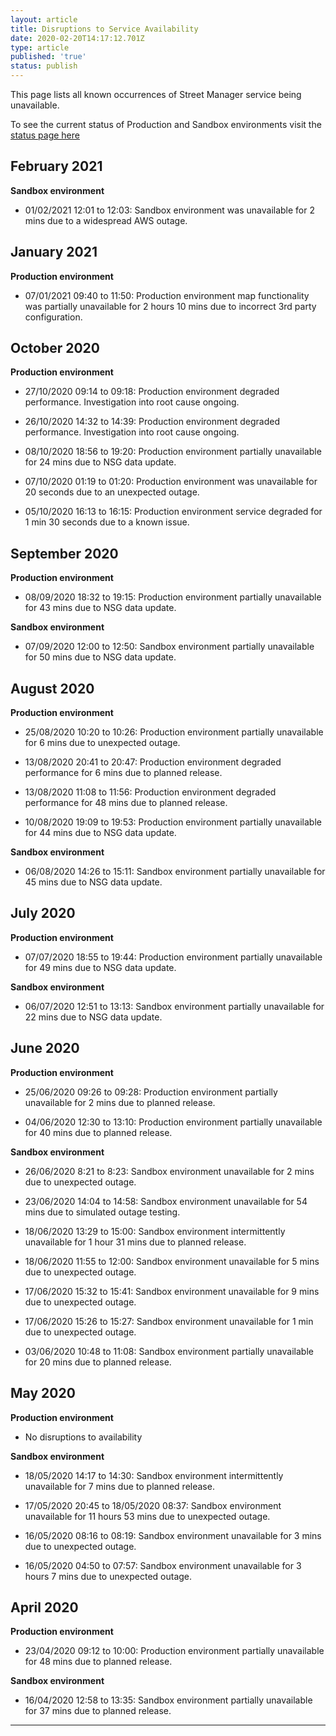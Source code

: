 ```yaml
---
layout: article
title: Disruptions to Service Availability
date: 2020-02-20T14:17:12.701Z
type: article
published: 'true'
status: publish
---
```

This page lists all known occurrences of Street Manager service being unavailable.

To see the current status of Production and Sandbox environments visit the [status page here ](http://stats.pingdom.com/uyxey83hvki0)

## February 2021

**Sandbox environment**

* 01/02/2021 12:01 to 12:03: Sandbox environment was unavailable for 2 mins due to a widespread AWS outage.

## January 2021

**Production environment**

* 07/01/2021 09:40 to 11:50: Production environment map functionality was partially unavailable for 2 hours 10 mins due to incorrect 3rd party configuration.

## October 2020

**Production environment**

* 27/10/2020 09:14 to 09:18: Production environment degraded performance. Investigation into root cause ongoing.

* 26/10/2020 14:32 to 14:39: Production environment degraded performance. Investigation into root cause ongoing.

* 08/10/2020 18:56 to 19:20: Production environment partially unavailable for 24 mins due to NSG data update.

* 07/10/2020 01:19 to 01:20: Production environment was unavailable for 20 seconds due to an unexpected outage.

* 05/10/2020 16:13 to 16:15: Production environment service degraded for 1 min 30 seconds due to a known issue.

## September 2020

**Production environment**

* 08/09/2020 18:32 to 19:15: Production environment partially unavailable for 43 mins due to NSG data update.

**Sandbox environment**

* 07/09/2020 12:00 to 12:50: Sandbox environment partially unavailable for 50 mins due to NSG data update.

## August 2020

**Production environment**

* 25/08/2020 10:20 to 10:26: Production environment partially unavailable for 6 mins due to unexpected outage.

* 13/08/2020 20:41 to 20:47: Production environment degraded performance for 6 mins due to planned release.

* 13/08/2020 11:08 to 11:56: Production environment degraded performance for 48 mins due to planned release.

* 10/08/2020 19:09 to 19:53: Production environment partially unavailable for 44 mins due to NSG data update.

**Sandbox environment**

* 06/08/2020 14:26 to 15:11: Sandbox environment partially unavailable for 45 mins due to NSG data update.

## July 2020

**Production environment**

* 07/07/2020 18:55 to 19:44: Production environment partially unavailable for 49 mins due to NSG data update.

**Sandbox environment**

* 06/07/2020 12:51 to 13:13: Sandbox environment partially unavailable for 22 mins due to NSG data update.

## June 2020

**Production environment**

* 25/06/2020 09:26 to 09:28: Production environment partially unavailable for 2 mins due to planned release.

* 04/06/2020 12:30 to 13:10: Production environment partially unavailable for 40 mins due to planned release.

**Sandbox environment**

* 26/06/2020 8:21 to 8:23: Sandbox environment unavailable for 2 mins due to unexpected outage.

* 23/06/2020 14:04 to 14:58: Sandbox environment unavailable for 54 mins due to simulated outage testing.

* 18/06/2020 13:29 to 15:00: Sandbox environment intermittently unavailable for 1 hour 31 mins due to planned release.

* 18/06/2020 11:55 to 12:00: Sandbox environment unavailable for 5 mins due to unexpected outage.

* 17/06/2020 15:32 to 15:41: Sandbox environment unavailable for 9 mins due to unexpected outage.

* 17/06/2020 15:26 to 15:27: Sandbox environment unavailable for 1 min due to unexpected outage.

* 03/06/2020 10:48 to 11:08: Sandbox environment partially unavailable for 20 mins due to planned release.


## May 2020

**Production environment**

* No disruptions to availability

**Sandbox environment**

* 18/05/2020 14:17 to 14:30: Sandbox environment intermittently unavailable for 7 mins due to planned release.

* 17/05/2020 20:45 to 18/05/2020 08:37: Sandbox environment unavailable for 11 hours 53 mins due to unexpected outage.

* 16/05/2020 08:16 to 08:19: Sandbox environment unavailable for 3 mins due to unexpected outage.

* 16/05/2020 04:50 to 07:57: Sandbox environment unavailable for 3 hours 7 mins due to unexpected outage.


## April 2020

**Production environment**

* 23/04/2020 09:12 to 10:00: Production environment partially unavailable for 48 mins due to planned release.

**Sandbox environment**

* 16/04/2020 12:58 to 13:35: Sandbox environment partially unavailable for 37 mins due to planned release.

****
